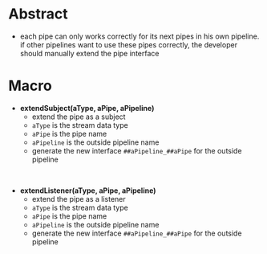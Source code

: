 # Abstract  
* each pipe can only works correctly for its next pipes in his own pipeline. if other pipelines want to use these pipes correctly, the developer should manually extend the pipe interface  

# Macro
* **extendSubject(aType, aPipe, aPipeline)**  
    - extend the pipe as a subject  
    - `aType` is the stream data type  
    - `aPipe` is the pipe name  
    - `aPipeline` is the outside pipeline name  
    - generate the new interface `##aPipeline_##aPipe` for the outside pipeline  
</br>

* **extendListener(aType, aPipe, aPipeline)**  
    - extend the pipe as a listener  
    - `aType` is the stream data type  
    - `aPipe` is the pipe name  
    - `aPipeline` is the outside pipeline name  
    - generate the new interface `##aPipeline_##aPipe` for the outside pipeline  
</br>
